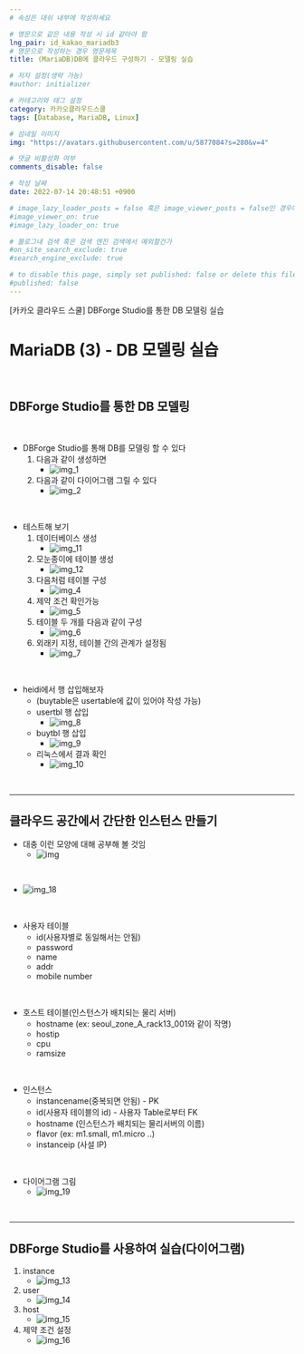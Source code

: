 ```yaml
---
# 속성은 대쉬 내부에 작성하세요

# 영문으로 같은 내용 작성 시 id 같아야 함
lng_pair: id_kakao_mariadb3
# 영문으로 작성하는 경우 영문제목
title: (MariaDB)DB에 클라우드 구성하기 - 모델링 실습

# 저자 설정(생략 가능)
#author: initializer

# 카테고리와 태그 설정
category: 카카오클라우드스쿨
tags: [Database, MariaDB, Linux]

# 섬네일 이미지
img: "https://avatars.githubusercontent.com/u/5877084?s=280&v=4"

# 댓글 비활성화 여부
comments_disable: false

# 작성 날짜
date: 2022-07-14 20:48:51 +0900

# image_lazy_loader_posts = false 혹은 image_viewer_posts = false인 경우에만 사용하세요
#image_viewer_on: true
#image_lazy_loader_on: true

# 블로그내 검색 혹은 검색 엔진 검색에서 예외할건가
#on_site_search_exclude: true
#search_engine_exclude: true

# to disable this page, simply set published: false or delete this file
#published: false
---
```


<!-- outline-start -->

[카카오 클라우드 스쿨] DBForge Studio를 통한 DB 모델링 실습

<!-- outline-end -->


# MariaDB (3) - DB 모델링 실습

<br>

## DBForge Studio를 통한 DB 모델링

<br>

* DBForge Studio를 통해 DB를 모델링 할 수 있다
  1. 다음과 같이 생성하면
     * ![img_1](https://user-images.githubusercontent.com/104918800/179023795-a5d41227-515b-4a65-8aed-6a483db075aa.png)
  2. 다음과 같이 다이어그램 그릴 수 있다
     * ![img_2](https://user-images.githubusercontent.com/104918800/179023798-126361be-5be5-46c2-93a6-d6c59cdb3bb8.png)

<br>

* 테스트해 보기
  1. 데이터베이스 생성
     * ![img_11](https://user-images.githubusercontent.com/104918800/179023772-003c61be-6acb-48fd-8685-3cce49d8ea80.png)
  2. 모눈종이에 테이블 생성
     * ![img_12](https://user-images.githubusercontent.com/104918800/179023775-8f759e41-f416-4947-b187-d60738f78084.png)
  3. 다음처럼 테이블 구성
     * ![img_4](https://user-images.githubusercontent.com/104918800/179023803-4f31081e-df31-4b2f-b6e8-9555c404eebf.png)
  4. 제약 조건 확인가능
     * ![img_5](https://user-images.githubusercontent.com/104918800/179023806-bc29d5bf-588f-4bc3-8178-45c04b40f79b.png)
  5. 테이블 두 개를 다음과 같이 구성
     * ![img_6](https://user-images.githubusercontent.com/104918800/179023756-2bea3809-2afa-40bb-8623-d5702f1ac49e.png)
  6. 외래키 지정, 테이블 간의 관계가 설정됨
     * ![img_7](https://user-images.githubusercontent.com/104918800/179023762-3e4d841c-9dca-43ba-8fa1-6c4077de22ba.png)

<br>

* heidi에서 행 삽입해보자
  * (buytable은 usertable에 값이 있어야 작성 가능)
  * usertbl 행 삽입
    * ![img_8](https://user-images.githubusercontent.com/104918800/179023764-39abc339-7935-4f01-a491-ec5ccd0d5e09.png)
  * buytbl 행 삽입
    * ![img_9](https://user-images.githubusercontent.com/104918800/179023766-464a428f-6b6e-4792-8740-e8212830ed47.png)
  * 리눅스에서 결과 확인
    * ![img_10](https://user-images.githubusercontent.com/104918800/179023768-ed0903fb-7591-4914-b71c-3660d4905c23.png)

<br>
<hr>

## 클라우드 공간에서 간단한 인스턴스 만들기

* 대충 이런 모양에 대해 공부해 볼 것임
  * ![img](https://www.researchgate.net/profile/Przemyslaw-Pawluk/publication/228097896/figure/fig1/AS:393656189112334@1470866357959/The-as-implemented-database-schema.png)

<br>

* ![img_18](https://user-images.githubusercontent.com/104918800/179023789-3848efcd-6a00-4af2-a275-5d6af85f9acc.png)

<br>

* 사용자 테이블
  * id(사용자별로 동일해서는 안됨)
  * password
  * name
  * addr
  * mobile number

<br>

* 호스트 테이블(인스턴스가 배치되는 물리 서버)
  * hostname (ex: seoul_zone_A_rack13_001와 같이 작명)
  * hostip
  * cpu
  * ramsize

<br>

* 인스턴스
  * instancename(중복되면 안됨) - PK
  * id(사용자 테이블의 id) - 사용자 Table로부터 FK
  * hostname (인스턴스가 배치되는 물리서버의 이름)
  * flavor (ex: m1.small, m1.micro ..)
  * instanceip (사설 IP)

<br>

* 다이어그램 그림
  * ![img_19](https://user-images.githubusercontent.com/104918800/179023791-bf51744c-445f-4c70-a66a-982277ec875c.png)

<br>
<hr>


## DBForge Studio를 사용하여 실습(다이어그램)
1. instance
   * ![img_13](https://user-images.githubusercontent.com/104918800/179023776-40028df1-c231-47cf-815c-ea63de3a7679.png)
2. user
   * ![img_14](https://user-images.githubusercontent.com/104918800/179023779-e150479a-dc58-484b-bfcc-e5e1a24328da.png)
3. host
   * ![img_15](https://user-images.githubusercontent.com/104918800/179023781-07a379c2-6444-4e04-a1d3-49d21e5f071d.png)
4. 제약 조건 설정
   * ![img_16](https://user-images.githubusercontent.com/104918800/179023784-dfb9f13f-94ab-4f9e-b698-366d77af75f5.png)
